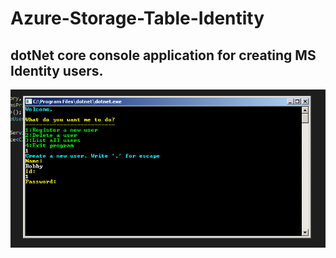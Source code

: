 # Azure-Storage-Table-Identity
## dotNet core console application for creating MS Identity users.
![alt tag](https://github.com/nilsjc/Azure-Storage-Table-Identity/blob/master/IdentityCoreApp.PNG)
